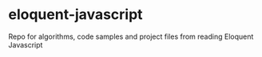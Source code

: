 # eloquent-javascript
Repo for algorithms, code samples and project files from reading Eloquent Javascript
